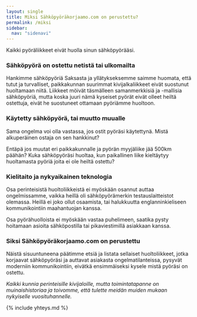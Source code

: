```yaml
---
layout: single
title: Miksi Sähköpyöräkorjaamo.com on perustettu?
permalink: /miksi
sidebar:
  nav: "sidenavi"
---
```


Kaikki pyöräliikkeet eivät huolla sinun sähköpyörääsi.

### Sähköpyörä on ostettu netistä tai ulkomailta

Hankimme sähköpyöriä Saksasta ja yllätykseksemme saimme huomata, että tutut ja turvalliset, paikkakunnan suurimmat kivijalkaliikkeet eivät suostunut huoltamaan niitä. Liikkeet möivät täsmälleen samanmerkkisiä ja -mallisia sähköpyöriä, mutta koska juuri nämä kyseiset pyörät eivät olleet heiltä ostettuja, eivät he suostuneet ottamaan pyöriämme huoltoon.

### Käytetty sähköpyörä, tai muutto muualle

Sama ongelma voi olla vastassa, jos ostit pyöräsi käytettynä. Mistä alkuperäinen ostaja on sen hankkinut?

Entäpä jos muutat eri paikkakunnalle ja pyörän myyjäliike jää 500km päähän? Kuka sähköpyöräsi huoltaa, kun paikallinen liike kieltäytyy huoltamasta pyöriä joita ei ole heiltä ostettu?

### Kielitaito ja nykyaikainen teknologia

Osa perinteisistä huoltoliikkeistä ei myöskään osannut auttaa ongelmissamme, vaikka heillä oli sähköpyörämerkin testauslaitteistot olemassa. Heillä ei joko ollut osaamista, tai halukkuutta englanninkieliseen kommunikointiin maahantuojan kanssa.

Osa pyörähuolloista ei myöskään vastaa puhelimeen, saatika pysty hoitamaan asioita sähköpostilla tai pikaviestimillä asiakkaan kanssa.

### Siksi Sähköpyöräkorjaamo.com on perustettu

Näistä sisuuntuneena päätimme etsiä ja listata sellaiset huoltoliikkeet, jotka korjaavat sähköpyöräsi ja auttavat asiakasta ongelmatilanteissa, pysyvät moderniin kommunikointiin, eivätkä ensimmäiseksi kysele mistä pyöräsi on ostettu.

*Kaikki kunnia perinteisille kivijaloille, mutta toimintatapanne on muinaishistoriaa ja toivomme, että tulette meidän muiden mukaan nykyiselle vuosituhannelle.*

{% include yhteys.md %}
